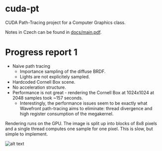 # cuda-pt
CUDA Path-Tracing project for a Computer Graphics class.

Notes in Czech can be found in [docs/main.pdf](/docs/main.pdf).

# Progress report 1
- Naive path tracing
  - Importance sampling of the diffuse BRDF.
  - Lights are not explicitely sampled.
- Hardcoded Cornell Box scene.
- No acceleration structure.
- Performance is not great - rendering the Cornell Box at 1024x1024 at 2048 samples took ~157 seconds.
  - Interestingly, the performance issues seem to be exactly what Wavefront path-tracing aims to eliminate: thread divergence and high register consumption of the megakernel.

Rendering runs on the GPU. The image is split up into blocks of 8x8 pixels and a single thread computes one sample for one pixel. This is slow, but simple to implement.

![alt text](/docs/ptout.png)
